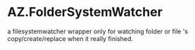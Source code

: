 # AZ.FolderSystemWatcher
a filesystemwatcher wrapper only for watching folder or file 's  copy/create/replace when it really finished.

